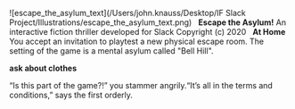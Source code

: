 ![escape_the_asylum_text](/Users/john.knauss/Desktop/IF Slack Project/Illustrations/escape_the_asylum_text.png)
​
​
**Escape the Asylum!**
An interactive fiction thriller developed for Slack
Copyright (c) 2020
​
​
**At Home**
You accept an invitation to playtest a new physical escape room. The setting of the game is a mental asylum called "Bell Hill".




**ask about clothes**
​
<p>“Is this part of the game?!” you stammer angrily.</p?
​
<p>“It’s all in the terms and conditions,” says the first
orderly. </p>
